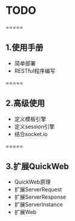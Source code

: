 # TODO
=====

## 1.使用手册

* 简单部署
* RESTful程序编写

=====

## 2.高级使用

* 定义模板引擎
* 定义session引擎
* 结合socket.io

=====

## 3.扩展QuickWeb

* QuickWeb原理
* 扩展ServerRequest
* 扩展ServerResponse
* 扩展ServerInstance
* 扩展Web
